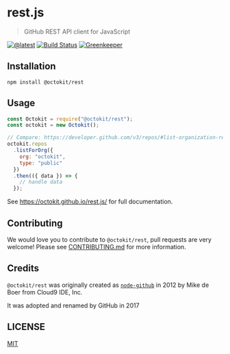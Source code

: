 # rest.js

> GitHub REST API client for JavaScript

[![@latest](https://img.shields.io/npm/v/@octokit/rest.svg)](https://www.npmjs.com/package/@octokit/rest)
[![Build Status](https://travis-ci.org/octokit/rest.js.svg?branch=master)](https://travis-ci.org/octokit/rest.js)
[![Greenkeeper](https://badges.greenkeeper.io/octokit/rest.js.svg)](https://greenkeeper.io/)

## Installation

```shell
npm install @octokit/rest
```

## Usage

```js
const Octokit = require("@octokit/rest");
const octokit = new Octokit();

// Compare: https://developer.github.com/v3/repos/#list-organization-repositories
octokit.repos
  .listForOrg({
    org: "octokit",
    type: "public"
  })
  .then(({ data }) => {
    // handle data
  });
```

See https://octokit.github.io/rest.js/ for full documentation.

## Contributing

We would love you to contribute to `@octokit/rest`, pull requests are very welcome! Please see [CONTRIBUTING.md](CONTRIBUTING.md) for more information.

## Credits

`@octokit/rest` was originally created as [`node-github`](https://www.npmjs.com/package/github) in 2012 by Mike de Boer from Cloud9 IDE, Inc.

It was adopted and renamed by GitHub in 2017

## LICENSE

[MIT](LICENSE)
